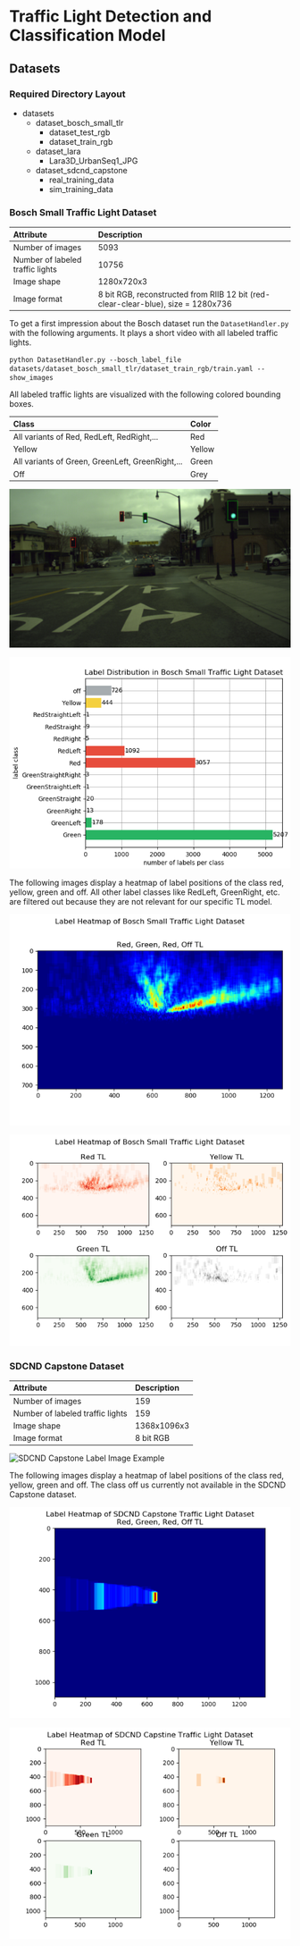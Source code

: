 # Traffic Light Detection and Classification Model

[//]: # (Image References)
[image_bosch_labeled_image]: ./images/bosch_labeled_image_0.png
[image_bosch_label_hist]: ./images/bosch_label_histogram.png
[image_bosch_label_heatmap_all]: ./images/bosch_label_heatmap_all.png
[image_bosch_label_heatmap_rygo]: ./images/bosch_label_heatmap_red_yellow_green_off.png

[image_capstone_labeled_image]: ./images/capstone_labeled_image_0.png
[image_capstone_label_hist]: ./images/capstone_label_histogram.png
[image_capstone_label_heatmap_all]: ./images/capstone_label_heatmap_all.png
[image_capstone_label_heatmap_rygo]: ./images/capstone_label_heatmap_red_yellow_green_off.png

## Datasets

### Required Directory Layout

- datasets
  - dataset_bosch_small_tlr
    - dataset_test_rgb
    - dataset_train_rgb
  - dataset_lara
    - Lara3D_UrbanSeq1_JPG
  - dataset_sdcnd_capstone
    - real_training_data
    - sim_training_data

### Bosch Small Traffic Light Dataset

| Attribute                        | Description                                                                       |
|:---------------------------------|:----------------------------------------------------------------------------------|
| Number of images                 | 5093                                                                              |
| Number of labeled traffic lights | 10756                                                                             |
| Image shape                      | 1280x720x3                                                                        |
| Image format                     | 8 bit RGB, reconstructed from RIIB 12 bit (red-clear-clear-blue), size = 1280x736 |

To get a first impression about the Bosch dataset run the `DatasetHandler.py` with the following arguments. It plays a short video with all labeled traffic lights.

```
python DatasetHandler.py --bosch_label_file datasets/dataset_bosch_small_tlr/dataset_train_rgb/train.yaml --show_images
```

All labeled traffic lights are visualized with the following colored bounding boxes.

| Class                                            | Color  |
|:-------------------------------------------------|:-------|
| All variants of Red, RedLeft, RedRight,...       | Red    |
| Yellow                                           | Yellow |
| All variants of Green, GreenLeft, GreenRight,... | Green  |
| Off                                              | Grey   |

![Bosch Label Image Example][image_bosch_labeled_image]

![Bosch Label Histogram][image_bosch_label_hist]

The following images display a heatmap of label positions of the class red, yellow, green and off. All other label classes like RedLeft, GreenRight, etc. are filtered out because they are not relevant for our specific TL model.

![Bosch Label Heatmap All][image_bosch_label_heatmap_all]

![Bosch Label Heatmnap Red, Yellow, Green, Off][image_bosch_label_heatmap_rygo]

### SDCND Capstone Dataset

| Attribute                        | Description |
|:---------------------------------|:------------|
| Number of images                 | 159         |
| Number of labeled traffic lights | 159         |
| Image shape                      | 1368x1096x3 |
| Image format                     | 8 bit RGB   |

![SDCND Capstone Label Image Example][image_capstone_labeled_image]

The following images display a heatmap of label positions of the class red, yellow, green and off. The class off us currently not available in the SDCND Capstone dataset.

![SDCND Capstone Label Heatmap All][image_capstone_label_heatmap_all]

![SDCND Capstone Label Heatmnap Red, Yellow, Green, Off][image_capstone_label_heatmap_rygo]
